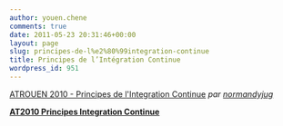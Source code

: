 ```yaml
---
author: youen.chene
comments: true
date: 2011-05-23 20:31:46+00:00
layout: page
slug: principes-de-l%e2%80%99integration-continue
title: Principes de l’Intégration Continue
wordpress_id: 951
---
```


  
[ATROUEN 2010 - Principes de l'Integration Continue](http://www.dailymotion.com/video/xiv4lb_atrouen-2010-principes-de-l-integration-continue_tech) _par [normandyjug](http://www.dailymotion.com/normandyjug)_



**[AT2010 Principes Integration Continue](http://www.slideshare.net/normandyjug/at2010-principes-integrationcontinue)**



